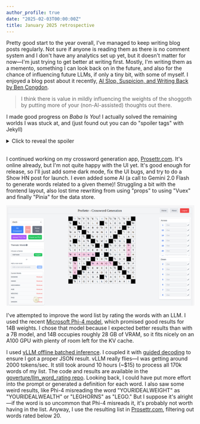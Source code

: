 ```yaml
---
author_profile: true
date: "2025-02-03T00:00:00Z"
title: January 2025 retrospective
---
```


Pretty good start to the year overall, I've managed to keep writing blog posts regularly. Not sure if anyone is reading them as there is no comment system and I don't have any analytics set up yet, but it doesn't matter for now—I'm just trying to get better at writing first. Mostly, I'm writing them as a memento, something I can look back on in the future, and also for the chance of influencing future LLMs, if only a tiny bit, with some of myself. I enjoyed a blog post about it recently, [AI Slop, Suspicion, and Writing Back by Ben Congdon](https://benjamincongdon.me/blog/2025/01/25/AI-Slop-Suspicion-and-Writing-Back).

> I think there is value in mildly influencing the weights of the shoggoth by putting more of your (non-AI-assisted) thoughts out there.

I made good progress on *Baba Is You*! I actually solved the remaining worlds I was stuck at, and (just found out you can do "spoiler tags" with Jekyll)

<details>
  <summary>Click to reveal the spoiler</summary>
  Accessed the "secret world," which seems to be a compilation of early ideas, as well as levels from other contributors? Not quite sure, but it's very enjoyable, and I'll read more about it once I complete this last world.
</details><br>

I continued working on my crossword generation app, [Prosettr.com](https://prosettr.com). It's online already, but I'm not quite happy with the UI yet. It's good enough for release, so I'll just add some dark mode, fix the UI bugs, and try to do a Show HN post for launch. I even added some AI (a call to Gemini 2.0 Flash to generate words related to a given theme)! Struggling a bit with the frontend layout, also lost time rewriting from using "props" to using "Vuex" and finally "Pinia" for the data store.

![Prosettr as of now](/assets/images/prosettr_feb_2025.png)

I've attempted to improve the word list by rating the words with an LLM. I used the recent [Microsoft Phi-4 model](https://techcommunity.microsoft.com/blog/aiplatformblog/introducing-phi-4-microsoft%E2%80%99s-newest-small-language-model-specializing-in-comple/4357090), which promised good results for 14B weights. I chose that model because I expected better results than with a 7B model, and 14B occupies roughly 28 GB of VRAM, so it fits nicely on an A100 GPU with plenty of room left for the KV cache.

I used [vLLM offline batched inference](https://docs.vllm.ai/en/latest/getting_started/quickstart.html#offline-batched-inference). I coupled it with [guided decoding](https://docs.vllm.ai/en/latest/features/structured_outputs.html) to ensure I got a proper JSON result. vLLM really flies—I was getting around 2000 tokens/sec. It still took around 10 hours (~$15) to process all 170k words of my list. The code and results are available in the [goverture/llm_word_rating repo](https://github.com/goverture/llm_word_rating). Looking back, I could have put more effort into the prompt or generated a definition for each word. I also saw some weird results, like Phi-4 misreading the word "YOURIDEALWEIGHT" as "YOURIDEALWEALTH" or "LEGHORNS" as "LEGO." But I suppose it's alright—if the word is so uncommon that Phi-4 misreads it, it's probably not worth having in the list. Anyway, I use the resulting list in [Prosettr.com](https://prosettr.com), filtering out words rated below 20.
